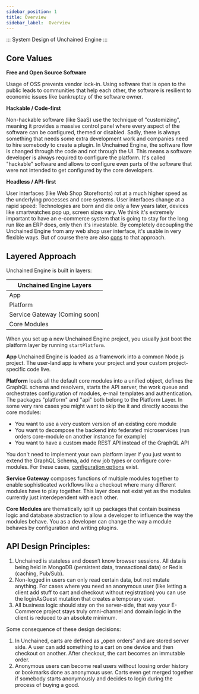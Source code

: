 ```yaml
---
sidebar_position: 1
title: Overview
sidebar_label:  Overview
---
```


:::
System Design of Unchained Engine
:::
## Core Values

**Free and Open Source Software**

Usage of OSS prevents vendor lock-in. Using software that is open to the public leads to communities that help each other, the software is resilient to economic issues like bankruptcy of the software owner.

**Hackable / Code-first**

Non-hackable software (like SaaS) use the technique of "customizing", meaning it provides a massive control panel where every aspect of the software can be configured, themed or disabled. Sadly, there is always something that needs some extra development work and companies need to hire somebody to create a plugin. In Unchained Engine, the software flow is changed through the code and not through the UI. This means a software developer is always required to configure the platform. It's called "hackable" software and allows to configure even parts of the software that were not intended to get configured by the core developers.

**Headless / API-first**

User interfaces (like Web Shop Storefronts) rot at a much higher speed as the underlying processes and core systems. User interfaces change at a rapid speed: Technologies are born and die only a few years later, devices like smartwatches pop up, screen sizes vary. We think it's extremely important to have an e-commerce system that is going to stay for the long run like an ERP does, only then it's investable. By completely decoupling the Unchained Engine from any web shop user interface, it's usable in very flexible ways. But of course there are also [cons](https://www.semrush.com/blog/going-headless-ecommerce-store/) to that approach.

## Layered Approach

Unchained Engine is built in layers:

| Unchained Engine Layers       |
| ----------------------------- |
| App                           |
| Platform                      |
| Service Gateway (Coming soon) |
| Core Modules                  |

When you set up a new Unchained Engine project, you usually just boot the platform layer by running `startPlatform`.

**App**
Unchained Engine is loaded as a framework into a common Node.js project. The user-land app is where your project and your custom project-specific code live.

**Platform** loads all the default core modules into a unified object, defines the GraphQL schema and resolvers, starts the API server, the work queue and orchestrates configuration of modules, e-mail templates and authentication. The packages "platform" and "api" both belong to the Platform Layer. In some very rare cases you might want to skip the it and directly access the core modules:

- You want to use a very custom version of an existing core module
- You want to decompose the backend into federated microservices (run orders core-module on another instance for example)
- You want to have a custom made REST API instead of the GraphQL API

You don't need to implement your own platform layer if you just want to extend the GraphQL Schema, add new job types or configure core-modules. For these cases, [configuration options](../config/booting) exist.

**Service Gateway** composes functions of multiple modules together to enable sophisticated workflows like a checkout where many different modules have to play together. This layer does not exist yet as the modules currently just interdependent with each other.

**Core Modules** are thematically split up packages that contain business logic and database abstraction to allow a developer to influence the way the modules behave. You as a developer can change the way a module behaves by configuration and writing plugins.

## API Design Principles:

1. Unchained is stateless and doesn‘t know browser sessions. All data is being held in MongoDB (persistent data, transactional data) or Redis (caching, Pub/Sub).
2. Non-logged in users can only read certain data, but not mutate anything. For cases where you need an anonymous user (like letting a client add stuff to cart and checkout without registration) you can use the loginAsGuest mutation that creates a temporary user.
3. All business logic should stay on the server-side, that way your E-Commerce project stays truly omni-channel and domain logic in the client is reduced to an absolute minimum.

Some consequence of these design decisions:

1. In Unchained, carts are defined as „open orders“ and are stored server side. A user can add something to a cart on one device and then checkout on another. After checkout, the cart becomes an immutable order.
2. Anonymous users can become real users without loosing order history or bookmarks done as anonymous user. Carts even get merged together if somebody starts anonymously and decides to login during the process of buying a good.